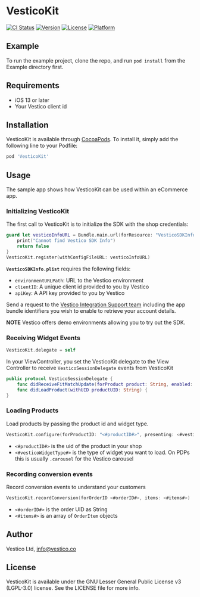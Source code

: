 # VesticoKit

[![CI Status](https://img.shields.io/travis/557660/VesticoKit.svg?style=flat)](https://travis-ci.org/557660/VesticoKit)
[![Version](https://img.shields.io/cocoapods/v/VesticoKit.svg?style=flat)](https://cocoapods.org/pods/VesticoKit)
[![License](https://img.shields.io/cocoapods/l/VesticoKit.svg?style=flat)](https://cocoapods.org/pods/VesticoKit)
[![Platform](https://img.shields.io/cocoapods/p/VesticoKit.svg?style=flat)](https://cocoapods.org/pods/VesticoKit)

## Example

To run the example project, clone the repo, and run `pod install` from the Example directory first.

## Requirements

- iOS 13 or later
- Your Vestico client id

## Installation

VesticoKit is available through [CocoaPods](https://cocoapods.org). To install
it, simply add the following line to your Podfile:

```ruby
pod 'VesticoKit'
```

## Usage

The sample app shows how VesticoKit can be used within an eCommerce app.

### Initializing VesticoKit
The first call to VesticoKit is to initialize the SDK with the shop credentials: 
```Swift
guard let vesticoInfoURL = Bundle.main.url(forResource: "VesticoSDKInfo", withExtension: "plist") else {
    print("Cannot find Vestico SDK Info")
    return false
}
VesticoKit.register(withConfigFileURL: vesticoInfoURL)
```

**`VesticoSDKInfo.plist`** requires the following fields: 
- `environmentURLPath`: URL to the Vestico environment
- `clientID`: A unique client id provided to you by Vestico
- `apiKey`: A API key provided to you by Vestico 
 
 Send a request to the [Vestico Integration Support team](mailto:integration@vestico.co) including the app bundle identifiers you wish to enable to retrieve your account details.
 
 **NOTE**
Vestico offers demo environments allowing you to try out the SDK.


### Receiving Widget Events

```Swift
VesticoKit.delegate = self
```

In your ViewController, you set the VesticoKit delegate to the View Controller to receive `VesticoSessionDelegate` events from VesticoKit

```Swift
public protocol VesticoSessionDelegate {
	func didReceiveFitMatchUpdate(forProduct product: String, enabled: Bool) {
	func didLoadProduct(withUID productUID: String) {
}
```


### Loading Products
Load products by passing the product id and widget type.
```Swift
VesticoKit.configure(forProductID: "<#productID#>", presenting: <#vesticoWidgetType#>)
```
- `<#productID#>` is the uid of the product in your shop
- `<#vesticoWidgetType#>` is the type of widget you want to load. On PDPs this is usually `.carousel` for the Vestico carousel


### Recording conversion events
Record conversion events to understand your customers
```Swift
VesticoKit.recordConversion(forOrderID <#orderID#>, items: <#items#>)
```
- `<#orderID#>` is the order UID as String
- `<#items#>` is an array of `OrderItem` objects 

## Author

Vestico Ltd, info@vestico.co

## License

VesticoKit is available under the GNU Lesser General Public License v3 (LGPL-3.0) license. See the LICENSE file for more info.

